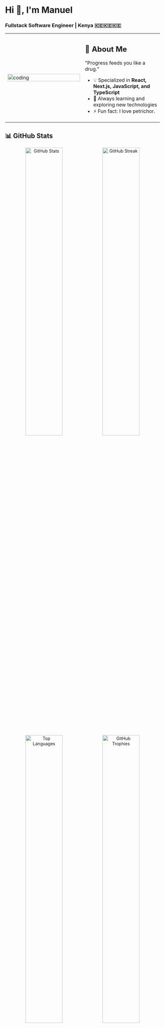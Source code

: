 # Hi 👋, I'm Manuel

### Fullstack Software Engineer | Kenya 🇰🇪🇰🇪🇰🇪

<table>
<tr>
<td width="50%">
  <img width="100%" alt="coding" src="https://user-images.githubusercontent.com/74038190/229223263-cf2e4b07-2615-4f87-9c38-e37600f8381a.gif">
</td>
<td width="50%">

## 🚀 About Me
"Progress feeds you like a drug." 

- 💡 Specialized in **React, Next.js, JavaScript, and TypeScript**
- 🌱 Always learning and exploring new technologies
- ⚡ Fun fact: I love petrichor.

</td>
</tr>
</table>

## 📊 GitHub Stats

<div align="center">
  <img width="49%" src="https://github-readme-stats.vercel.app/api?username=meltjacTechs&show_icons=true&theme=tokyonight&hide_border=true&count_private=true" alt="GitHub Stats" />
  <img width="49%" src="https://github-readme-streak-stats.herokuapp.com/?user=meltjacTechs&theme=tokyonight&hide_border=true" alt="GitHub Streak" />
</div>

<div align="center">
  <img width="49%" src="https://github-readme-stats.vercel.app/api/top-langs?username=meltjacTechs&show_icons=true&locale=en&layout=compact&theme=tokyonight&hide_border=true&langs_count=8" alt="Top Languages" />
  <img width="49%" src="https://github-profile-trophy.vercel.app/?username=meltjacTechs&theme=tokyonight&no-frame=true&no-bg=false&margin-w=4&column=4" alt="GitHub Trophies" />
</div>

## 🤝 Connect With Me

<p align="center">
  <a href="https://linkedin.com/in/meltjac-techs-57b747246" target="_blank">
    <img src="https://img.shields.io/badge/LinkedIn-0077B5?style=for-the-badge&logo=linkedin&logoColor=white" alt="LinkedIn"/>
  </a>
  <a href="mailto:ebwire02@gmail.com">
    <img src="https://img.shields.io/badge/Email-D14836?style=for-the-badge&logo=gmail&logoColor=white" alt="Email"/>
  </a>
  <a href="https://instagram.com/wh0_is_manuel" target="_blank">
    <img src="https://img.shields.io/badge/Instagram-E4405F?style=for-the-badge&logo=instagram&logoColor=white" alt="Instagram"/>
  </a>
  <a href="https://discord.gg/BfABewHT" target="_blank">
    <img src="https://img.shields.io/badge/Discord-7289DA?style=for-the-badge&logo=discord&logoColor=white" alt="Discord"/>
  </a>
</p>

<p align="center">
  <a href="https://codepen.io/meltjactechs" target="_blank">
    <img src="https://img.shields.io/badge/Codepen-000000?style=for-the-badge&logo=codepen&logoColor=white" alt="CodePen"/>
  </a>
  <a href="https://www.leetcode.com/meltjactechs" target="_blank">
    <img src="https://img.shields.io/badge/LeetCode-FFA116?style=for-the-badge&logo=leetcode&logoColor=black" alt="LeetCode"/>
  </a>
  <a href="https://www.hackerrank.com/ebwire02" target="_blank">
    <img src="https://img.shields.io/badge/HackerRank-2EC866?style=for-the-badge&logo=hackerrank&logoColor=white" alt="HackerRank"/>
  </a>
</p>

## ☕ Support My Work

If you find my projects helpful, consider buying me a coffee!

<p align="center">
  <a href="https://www.buymeacoffee.com/meltjactechs">
    <img src="https://cdn.buymeacoffee.com/buttons/v2/default-yellow.png" height="50" width="210" alt="Buy Me A Coffee"/>
  </a>
</p>

---

<p align="center">
  <img src="https://komarev.com/ghpvc/?username=meltjacTechs&label=Profile%20views&color=0e75b6&style=flat" alt="Profile views" />
</p>

<p align="center">💻 Made with ❤️ by Manuel</p>
